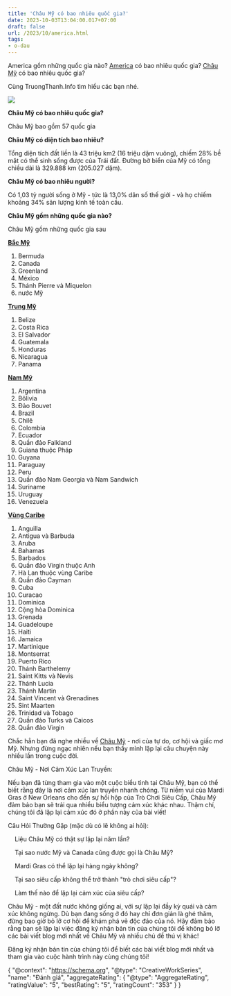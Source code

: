 ```yaml
---
title: 'Châu Mỹ có bao nhiêu quốc gia?'
date: 2023-10-03T13:04:00.017+07:00
draft: false
url: /2023/10/america.html
tags: 
- o-dau
---
```


America gồm những quốc gia nào? [America](https://www.truongthanh.info/2023/10/america.html) có bao nhiêu quốc gia? [Châu Mỹ](https://www.truongthanh.info/2023/10/america.html) có bao nhiêu quốc gia?

Cùng TruongThanh.Info tìm hiểu các bạn nhé.

  

  

[![](https://blogger.googleusercontent.com/img/b/R29vZ2xl/AVvXsEixfyOtH_oPzXoRtAjQTwd2nCKt4WudA_80ulxs-ILToOS1AnC71YWnLxzS7Mff0C_gYmZXjTHUi3PxBg748Xeq29iIUTIOQViisolRlErsWSVCahPaFv6npXzwiQYZ9sb3pyAoxCjuFJ9F1NlS0uiGNnvbcGlYEDVa2HT-erwdRa-3oJBAMTN6aP1fEZIT/s320/map-amerika.png)](https://blogger.googleusercontent.com/img/b/R29vZ2xl/AVvXsEixfyOtH_oPzXoRtAjQTwd2nCKt4WudA_80ulxs-ILToOS1AnC71YWnLxzS7Mff0C_gYmZXjTHUi3PxBg748Xeq29iIUTIOQViisolRlErsWSVCahPaFv6npXzwiQYZ9sb3pyAoxCjuFJ9F1NlS0uiGNnvbcGlYEDVa2HT-erwdRa-3oJBAMTN6aP1fEZIT/s400/map-amerika.png)

  

  

  

**Châu Mỹ có bao nhiêu quốc gia?**

Châu Mỹ bao gồm 57 quốc gia

  

**Châu Mỹ có diện tích bao nhiêu?**

Tổng diện tích đất liền là 43 triệu km2 (16 triệu dặm vuông), chiếm 28% bề mặt có thể sinh sống được của Trái đất. Đường bờ biển của Mỹ có tổng chiều dài là 329.888 km (205.027 dặm). 

  

**Châu Mỹ có bao nhiêu người?**

Có 1,03 tỷ người sống ở Mỹ - tức là 13,0% dân số thế giới - và họ chiếm khoảng 34% sản lượng kinh tế toàn cầu.

  

**Châu Mỹ gồm những quốc gia nào?**

  

Châu Mỹ gồm những quốc gia sau

**[Bắc Mỹ](https://www.truongthanh.info/2023/10/north-america.html)**

1.  Bermuda
2.  Canada
3.  Greenland
4.  México
5.  Thánh Pierre và Miquelon
6.  nước Mỹ

  

**[Trung Mỹ](https://www.truongthanh.info/2023/10/central-america.html)**

1.  Belize
2.  Costa Rica
3.  El Salvador
4.  Guatemala
5.  Honduras
6.  Nicaragua
7.  Panama

  

**[Nam Mỹ](https://www.truongthanh.info/2023/10/south-america.html)**  

1.  Argentina
2.  Bôlivia
3.  Đảo Bouvet
4.  Brazil
5.  Chilê
6.  Colombia
7.  Ecuador
8.  Quần đảo Falkland
9.  Guiana thuộc Pháp
10.  Guyana
11.  Paraguay
12.  Peru
13.  Quần đảo Nam Georgia và Nam Sandwich
14.  Suriname
15.  Uruguay
16.  Venezuela

  

**[Vùng Caribe](https://www.truongthanh.info/2023/10/caribe.html)**

1.  Anguilla
2.  Antigua và Barbuda
3.  Aruba
4.  Bahamas
5.  Barbados
6.  Quần đảo Virgin thuộc Anh
7.  Hà Lan thuộc vùng Caribe
8.  Quần đảo Cayman
9.  Cuba
10.  Curacao
11.  Dominica
12.  Cộng hòa Dominica
13.  Grenada
14.  Guadeloupe
15.  Haiti
16.  Jamaica
17.  Martinique
18.  Montserrat
19.  Puerto Rico
20.  Thánh Barthelemy
21.  Saint Kitts và Nevis
22.  Thánh Lucia
23.  Thánh Martin
24.  Saint Vincent và Grenadines
25.  Sint Maarten
26.  Trinidad và Tobago
27.  Quần đảo Turks và Caicos
28.  Quần đảo Virgin

  

Chắc hẳn bạn đã nghe nhiều về [Châu Mỹ](https://www.truongthanh.info/2023/10/america.htm) - nơi của tự do, cơ hội và giấc mơ Mỹ. Nhưng đừng ngạc nhiên nếu bạn thấy mình lặp lại câu chuyện này nhiều lần trong cuộc đời. 

  

Châu Mỹ - Nơi Cảm Xúc Lan Truyền:

Nếu bạn đã từng tham gia vào một cuộc biểu tình tại Châu Mỹ, bạn có thể biết rằng đây là nơi cảm xúc lan truyền nhanh chóng. Từ niềm vui của Mardi Gras ở New Orleans cho đến sự hồi hộp của Trò Chơi Siêu Cấp, Châu Mỹ đảm bảo bạn sẽ trải qua nhiều biểu tượng cảm xúc khác nhau. Thậm chí, chúng tôi đã lặp lại cảm xúc đó ở phần này của bài viết!

  

Câu Hỏi Thường Gặp (mặc dù có lẽ không ai hỏi):

  

    Liệu Châu Mỹ có thật sự lặp lại năm lần?

    Tại sao nước Mỹ và Canada cũng được gọi là Châu Mỹ?

    Mardi Gras có thể lặp lại hàng ngày không?

    Tại sao siêu cấp không thể trở thành "trò chơi siêu cấp"?

    Làm thế nào để lặp lại cảm xúc của siêu cấp?

  

Châu Mỹ - một đất nước không giống ai, với sự lặp lại đầy kỳ quái và cảm xúc không ngừng. Dù bạn đang sống ở đó hay chỉ đơn giản là ghé thăm, đừng bao giờ bỏ lỡ cơ hội để khám phá vẻ độc đáo của nó. Hãy đảm bảo rằng bạn sẽ lặp lại việc đăng ký nhận bản tin của chúng tôi để không bỏ lỡ các bài viết blog mới nhất về Châu Mỹ và nhiều chủ đề thú vị khác!

  

  

Đăng ký nhận bản tin của chúng tôi để biết các bài viết blog mới nhất và tham gia vào cuộc hành trình này cùng chúng tôi!

{ "@context": "https://schema.org", "@type": "CreativeWorkSeries", "name": "Đánh giá", "aggregateRating": { "@type": "AggregateRating", "ratingValue": "5", "bestRating": "5", "ratingCount": "353" } }